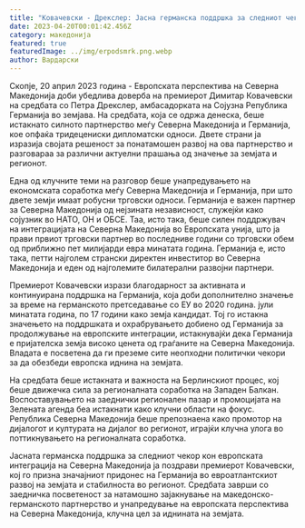 ```yaml
---
title: "Ковачевски - Дрекслер: Јасна германска поддршка за следниот чекор кон ЕУ"
date: 2023-04-20T00:01:42.456Z
category: македонија
featured: true
featuredImage: ../img/erpodsmrk.png.webp
author: Вардарски
---
```


Скопје, 20 април 2023 година - Европската перспектива на Северна Македонија доби убедлива доверба на премиерот Димитар Ковачевски на средбата со Петра Дрекслер, амбасадорката на Сојузна Република Германија во земјава. На средбата, која се одржа денеска, беше истакнато силното партнерство меѓу Северна Македонија и Германија, кое опфаќа тридецениски дипломатски односи. Двете страни ја изразија својата решеност за понатамошен развој на ова партнерство и разговараа за различни актуелни прашања од значење за земјата и регионот.

Една од клучните теми на разговор беше унапредувањето на економската соработка меѓу Северна Македонија и Германија, при што двете земји имаат робусни трговски односи. Германија е важен партнер за Северна Македонија од нејзината независност, служејќи како сојузник во НАТО, ОН и ОБСЕ. Таа, исто така, беше силен поддржувач на интеграцијата на Северна Македонија во Европската унија, што ја прави првиот трговски партнер во последниве години со трговски обем од приближно пет милијарди евра минатата година. Германија е, исто така, петти најголем странски директен инвеститор во Северна Македонија и еден од најголемите билатерални развојни партнери.

Премиерот Ковачевски изрази благодарност за активната и континуирана поддршка на Германија, која доби дополнително значење за време на германското претседавање со ЕУ во 2020 година. јули минатата година, по 17 години како земја кандидат. Тој го истакна значењето на поддршката и охрабрувањето добиено од Германија за продолжување на европските интеграции, истакнувајќи дека Германија е пријателска земја високо ценета од граѓаните на Северна Македонија. Владата е посветена да ги преземе сите неопходни политички чекори за да обезбеди европска иднина на земјата.

На средбата беше истакната и важноста на Берлинскиот процес, кој беше движечка сила за регионалната соработка на Западен Балкан. Воспоставувањето на заеднички регионален пазар и промоцијата на Зелената агенда беа истакнати како клучни области на фокус. Република Северна Македонија беше препознаена како промотор на дијалогот и културата на дијалог во регионот, играјќи клучна улога во поттикнувањето на регионалната соработка.

Јасната германска поддршка за следниот чекор кон европската интеграција на Северна Македонија ја поздрави премиерот Ковачевски, кој го призна значајниот придонес на Германија во евроатлантскиот развој на земјата и стабилноста во регионот. Средбата заврши со заедничка посветеност за натамошно зајакнување на македонско-германското партнерство и унапредување на европската перспектива на Северна Македонија, клучна цел за иднината на земјата.
